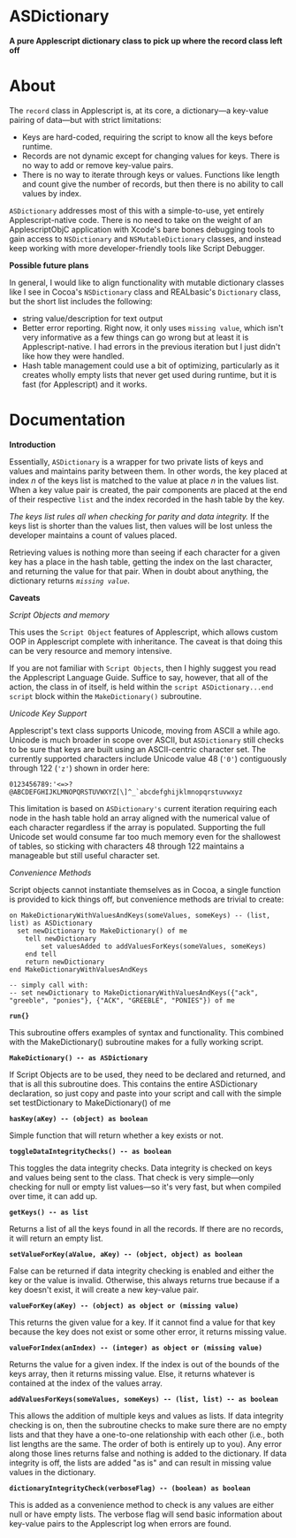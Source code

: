 ASDictionary
============

**A pure Applescript dictionary class to pick up where the record class left off**

About
=====

The `record` class in Applescript is, at its core, a dictionary—a key-value pairing of data—but with strict limitations:

* Keys are hard-coded, requiring the script to know all the keys before runtime.
* Records are not dynamic except for changing values for keys. There is no way to add or remove key-value pairs.
* There is no way to iterate through keys or values. Functions like length and count give the number of records, but then there is no ability to call values by index.

`ASDictionary` addresses most of this with a simple-to-use, yet entirely Applescript-native code. There is no need to take on the weight of an ApplescriptObjC application with Xcode's bare bones debugging tools to gain access to `NSDictionary` and `NSMutableDictionary` classes, and instead keep working with more developer-friendly tools like Script Debugger.

**Possible future plans**

In general, I would like to align functionality with mutable dictionary classes like I see in Cocoa's `NSDictionary` class and REALbasic's `Dictionary` class, but the short list includes the following:

* string value/description for text output
* Better error reporting. Right now, it only uses `missing value`, which isn't very informative as a few things can go wrong but at least it is Applescript-native. I had errors in the previous iteration but I just didn't like how they were handled.
* Hash table management could use a bit of optimizing, particularly as it creates wholly empty lists that never get used during runtime, but it is fast (for Applescript) and it works.

Documentation
=============

**Introduction**

Essentially, `ASDictionary` is a wrapper for two private lists of keys and values and maintains parity between them. In other words, the key placed at index *n* of the keys list is matched to the value at place *n* in the values list. When a key value pair is created, the pair components are placed at the end of their respective `list` and the index recorded in the hash table by the key.

*The keys list rules all when checking for parity and data integrity.* If the keys list is shorter than the values list, then values will be lost unless the developer maintains a count of values placed.

Retrieving values is nothing more than seeing if each character for a given key has a place in the hash table, getting the index on the last character, and returning the value for that pair. When in doubt about anything, the dictionary returns *`missing value`*.

**Caveats**

*Script Objects and memory*

This uses the `Script Object` features of Applescript, which allows custom OOP in Applescript complete with inheritance. The caveat is that doing this can be very resource and memory intensive.

If you are not familiar with `Script Objects`, then I highly suggest you read the Applescript Language Guide. Suffice to say, however, that all of the action, the class in of itself, is held within the `script ASDictionary...end script` block within the `MakeDictionary()` subroutine.

*Unicode Key Support*

Applescript's text class supports Unicode, moving from ASCII a while ago. Unicode is much broader in scope over ASCII, but `ASDictionary` still checks to be sure that keys are built using an ASCII-centric character set. The currently supported characters include Unicode value 48 (`'0'`) contiguously through 122 (`'z'`) shown in order here:

    0123456789:'<=>?@ABCDEFGHIJKLMNOPQRSTUVWXYZ[\]^_`abcdefghijklmnopqrstuvwxyz

This limitation is based on `ASDictionary's` current iteration requiring each node in the hash table hold an array aligned with the numerical value of each character regardless if the array is populated. Supporting the full Unicode set would consume far too much memory even for the shallowest of tables, so sticking with characters 48 through 122 maintains a manageable but still useful character set.

*Convenience Methods*

Script objects cannot instantiate themselves as in Cocoa, a single function is provided to kick things off, but convenience methods are trivial to create:

```
on MakeDictionaryWithValuesAndKeys(someValues, someKeys) -- (list, list) as ASDictionary
  set newDictionary to MakeDictionary() of me
	tell newDictionary
		set valuesAdded to addValuesForKeys(someValues, someKeys)
	end tell
	return newDictionary
end MakeDictionaryWithValuesAndKeys

-- simply call with:
-- set newDictionary to MakeDictionaryWithValuesAndKeys({"ack", "greeble", "ponies"}, {"ACK", "GREEBLE", "PONIES"}) of me
```

**`run{}`**

This subroutine offers examples of syntax and functionality. This combined with the MakeDictionary() subroutine makes for a fully working script.

**`MakeDictionary() -- as ASDictionary`**

If Script Objects are to be used, they need to be declared and returned, and that is all this subroutine does. This contains the entire ASDictionary declaration, so just copy and paste into your script and call with the simple
set testDictionary to MakeDictionary() of me

**`hasKey(aKey) -- (object) as boolean`**

Simple function that will return whether a key exists or not.

**`toggleDataIntegrityChecks() -- as boolean`**

This toggles the data integrity checks. Data integrity is checked on keys and values being sent to the class. That check is very simple—only checking for null or empty list values—so it's very fast, but when compiled over time, it can add up.

**`getKeys() -- as list`**

Returns a list of all the keys found in all the records. If there are no records, it will return an empty list.

**`setValueForKey(aValue, aKey) -- (object, object) as boolean`**

False can be returned if data integrity checking is enabled and either the key or the value is invalid. Otherwise, this always returns true because if a key doesn't exist, it will create a new key-value pair.

**`valueForKey(aKey) -- (object) as object or (missing value)`**

This returns the given value for a key. If it cannot find a value for that key because the key does not exist or some other error, it returns missing value.

**`valueForIndex(anIndex) -- (integer) as object or (missing value)`**

Returns the value for a given index. If the index is out of the bounds of the keys array, then it returns missing value. Else, it returns whatever is contained at the index of the values array.

**`addValuesForKeys(someValues, someKeys) -- (list, list) -- as boolean`**

This allows the addition of multiple keys and values as lists. If data integrity checking is on, then the subroutine checks to make sure there are no empty lists and that they have a one-to-one relationship with each other (i.e., both list lengths are the same. The order of both is entirely up to you). Any error along those lines returns false and nothing is added to the dictionary. If data integrity is off, the lists are added "as is" and can result in missing value values in the dictionary.

**`dictionaryIntegrityCheck(verboseFlag) -- (boolean) as boolean`**

This is added as a convenience method to check is any values are either null or have empty lists. The verbose flag will send basic information about key-value pairs to the Applescript log when errors are found.
